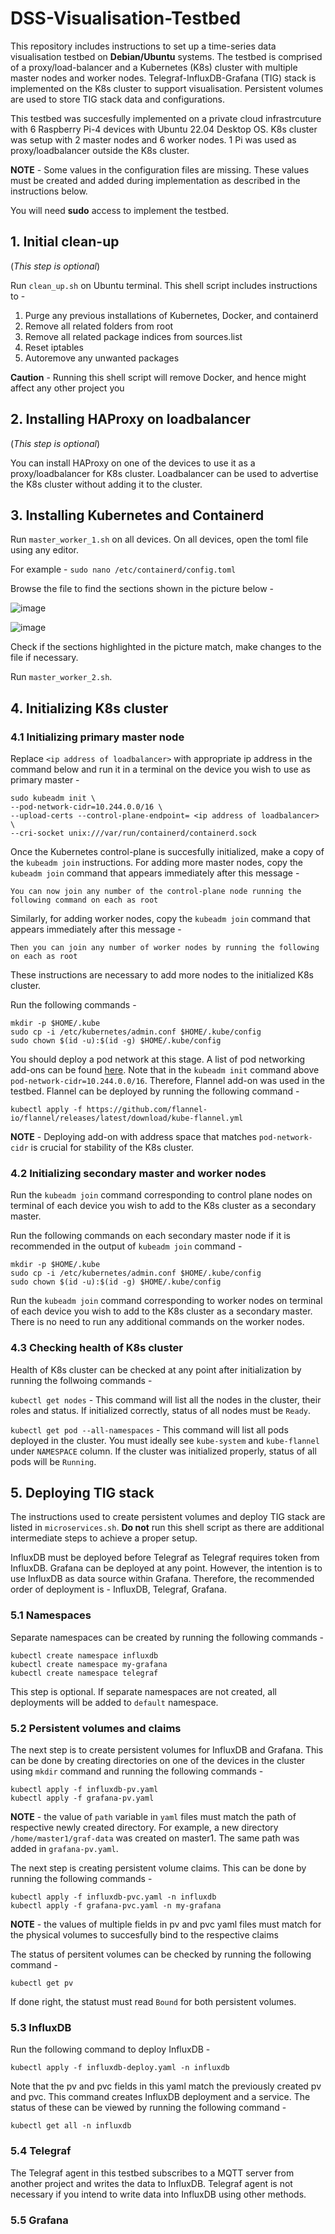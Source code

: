 # DSS-Visualisation-Testbed
This repository includes instructions to set up a time-series data visualisation testbed on **Debian/Ubuntu** systems. The testbed is comprised of a proxy/load-balancer and a Kubernetes (K8s) cluster with multiple master nodes and worker nodes.  Telegraf-InfluxDB-Grafana (TIG) stack is implemented on the K8s cluster to support visualisation. Persistent volumes are used to store TIG stack data and configurations. 

This testbed was succesfully implemented on a private cloud infrastrcuture with 6 Raspberry Pi-4 devices with Ubuntu 22.04 Desktop OS. K8s cluster was setup with 2 master nodes and 6 worker nodes. 1 Pi was used as proxy/loadbalancer outside the K8s cluster.

**NOTE** - Some values in the configuration files are missing. These values must be created and added during implementation as described in the instructions below.

You will need **sudo** access to implement the testbed.

## 1. Initial clean-up
(*This step is optional*)

Run `clean_up.sh` on Ubuntu terminal. This shell script includes instructions to -
1. Purge any previous installations of Kubernetes, Docker, and containerd
2. Remove all related folders from root
3. Remove all related package indices from sources.list
4. Reset iptables
5. Autoremove any unwanted packages

**Caution** - Running this shell script will remove Docker, and hence might affect any other project you

## 2. Installing HAProxy on loadbalancer
(*This step is optional*)

You can install HAProxy on one of the devices to use it as a proxy/loadbalancer for K8s cluster. 
Loadbalancer can be used to advertise the K8s cluster without adding it to the cluster.

## 3. Installing Kubernetes and Containerd
Run `master_worker_1.sh` on all devices. On all devices, open the toml file using any editor. 

 For example - `sudo nano /etc/containerd/config.toml`

Browse the file to find the sections shown in the picture below - 

![image](https://github.com/SRamanatha/DSS-Visualisation-Testbed/assets/140810477/203305f1-26bd-4035-b79c-3b9ac57bdde9)

![image](https://github.com/SRamanatha/DSS-Visualisation-Testbed/assets/140810477/5d3b5516-ffb4-4a1d-9f46-57eeaae84437)

Check if the sections highlighted in the picture match, make changes to the file if necessary.

Run `master_worker_2.sh`.

## 4. Initializing K8s cluster
### 4.1 Initializing primary master node
Replace `<ip address of loadbalancer>` with appropriate ip address in the command below and run it in a terminal on the device you wish to use as primary master - 

```
sudo kubeadm init \
--pod-network-cidr=10.244.0.0/16 \
--upload-certs --control-plane-endpoint= <ip address of loadbalancer> \
--cri-socket unix:///var/run/containerd/containerd.sock
```
Once the Kubernetes control-plane is succesfully initialized, make a copy of the `kubeadm join` instructions.
For adding more master nodes, copy the `kubeadm join` command that appears immediately after this message - 

`You can now join any number of the control-plane node running the following command on each as root`

Similarly, for adding worker nodes, copy the `kubeadm join` command that appears immediately after this message -

`Then you can join any number of worker nodes by running the following on each as root`

These instructions are necessary to add more nodes to the initialized K8s cluster.

Run the following commands -

```
mkdir -p $HOME/.kube
sudo cp -i /etc/kubernetes/admin.conf $HOME/.kube/config
sudo chown $(id -u):$(id -g) $HOME/.kube/config
```

You should deploy a pod network at this stage. A list of pod networking add-ons can be found [here](https://kubernetes.io/docs/concepts/cluster-administration/addons/#networking-and-network-policy). Note that in the `kubeadm init` command above `pod-network-cidr=10.244.0.0/16`. Therefore, Flannel add-on was used in the testbed. Flannel can be deployed by running the following command - 

```
kubectl apply -f https://github.com/flannel-io/flannel/releases/latest/download/kube-flannel.yml
```

**NOTE** - Deploying add-on with address space that matches `pod-network-cidr` is crucial for stability of the K8s cluster.

### 4.2 Initializing secondary master and worker nodes
Run the `kubeadm join` command corresponding to control plane nodes on terminal of each device you wish to add to the K8s cluster as a secondary master.

Run the following commands on each secondary master node if it is recommended in the output of `kubeadm join` command -

```
mkdir -p $HOME/.kube
sudo cp -i /etc/kubernetes/admin.conf $HOME/.kube/config
sudo chown $(id -u):$(id -g) $HOME/.kube/config
```

Run the `kubeadm join` command corresponding to worker nodes on terminal of each device you wish to add to the K8s cluster as a secondary master.
There is no need to run any additional commands on the worker nodes.

### 4.3 Checking health of K8s cluster
Health of K8s cluster can be checked at any point after initialization by running the follwoing commands - 

`kubectl get nodes` - This command will list all the nodes in the cluster, their roles and status. If initialized correctly, status of all nodes must be `Ready`.

`kubectl get pod --all-namespaces` -  This command will list all pods deployed in the cluster. You must ideally see `kube-system` and `kube-flannel` under `NAMESPACE` column. If the cluster was initialized properly, status of all pods will be `Running`.


## 5. Deploying TIG stack
The instructions used to create persistent volumes and deploy TIG stack are listed in `microservices.sh`. **Do not** run this shell script as there are additional intermediate steps to achieve a proper setup.

InfluxDB must be deployed before Telegraf as Telegraf requires token from InfluxDB. Grafana can be deployed at any point. However, the intention is to use InfluxDB as data source within Grafana. Therefore, the recommended order of deployment is - InfluxDB, Telegraf, Grafana.

### 5.1 Namespaces
Separate namespaces can be created by running the following commands -  

```
kubectl create namespace influxdb
kubectl create namespace my-grafana
kubectl create namespace telegraf
```
This step is optional. If separate namespaces are not created, all deployments will be added to `default` namespace.

### 5.2 Persistent volumes and claims
The next step is to create persistent volumes for InfluxDB and Grafana. This can be done by creating directories on one of the devices in the cluster using `mkdir` command and running the following commands - 

```
kubectl apply -f influxdb-pv.yaml
kubectl apply -f grafana-pv.yaml
```

**NOTE** - the value of `path` variable in `yaml` files must match the path of respective newly created directory. For example, a new directory `/home/master1/graf-data` was created on master1. The same path was added in `grafana-pv.yaml`.

The next step is creating persistent volume claims. This can be done by running the following commands - 

```
kubectl apply -f influxdb-pvc.yaml -n influxdb
kubectl apply -f grafana-pvc.yaml -n my-grafana
```

**NOTE** - the values of multiple fields in pv and pvc yaml files must match for the physical volumes to succesfully bind to the respective claims

The status of persitent volumes can be checked by running the following command - 

```
kubectl get pv
```

If done right, the statust must read `Bound` for both persistent volumes.

### 5.3 InfluxDB
Run the following command to deploy InfluxDB - 

```
kubectl apply -f influxdb-deploy.yaml -n influxdb
```

Note that the pv and pvc fields in this yaml match the previously created pv and pvc. This command creates InfluxDB deployment and a service. The status of these can be viewed by running the following command - 

```
kubectl get all -n influxdb
```

### 5.4 Telegraf
The Telegraf agent in this testbed subscribes to a MQTT server from another project and writes the data to InfluxDB. Telegraf agent is not necessary if you intend to write data into InfluxDB using other methods.


### 5.5 Grafana
